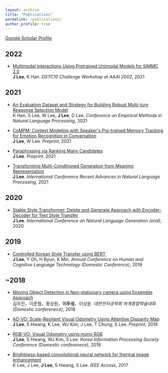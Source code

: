 ```yaml
---
layout: archive
title: "Publications"
permalink: /publications/
author_profile: true
---
```


[Google Scholar Profile](https://scholar.google.co.kr/citations?hl=ko&user=97I4jiEAAAAJ&view_op=list_works&sortby=pubdate)

## 2022
* [Multimodal Interactions Using Pretrained Unimodal Models for SIMMC 2.0](https://arxiv.org/pdf/2112.05328.pdf) <br>
**J Lee**, K Han. *DSTC10 Challenge Workshop at AAAI 2002*, 2021

## 2021
* [An Evaluation Dataset and Strategy for Building Robust Multi-turn Response Selection Model](https://arxiv.org/pdf/2109.04834.pdf) <br>
K Han, S Lee, W Lee, **J Lee**, D Lee. *Conference on Empirical Methods in Natural Language Processing*, 2021    

- [CoMPM: Context Modeling with Speaker's Pre-trained Memory Tracking for Emotion Recognition in Conversation](https://arxiv.org/pdf/2108.11626.pdf) <br>
**J Lee**, W Lee. *Preprint*, 2021

- [Paraphrasing via Ranking Many Candidates](https://arxiv.org/pdf/2107.09274.pdf) <br>
**J Lee**. *Preprint*, 2021

- [Transforming Multi-Conditioned Generation from Meaning Representation](https://arxiv.org/pdf/2101.04257) <br>
**J Lee**. *International Conference Recent Advances in Natural Language Processing*, 2021

## 2020
- [Stable Style Transformer: Delete and Generate Approach with Encoder-Decoder for Text Style Transfer](https://aclanthology.org/2020.inlg-1.25.pdf) <br>
**J Lee**. *International Conference on Natural Language Generation (oral)*, 2020
 
## 2019
- [Controlled Korean Style Transfer using BERT](https://www.koreascience.or.kr/article/CFKO201930060752841.pdf) <br>
**J Lee**, Y Oh, H Byun, K Min. *Annual Conference on Human and Cognitive Language Technology (Domestic Conference)*, 2019

## ~2018
- [Moving Object Detection in Non-stationary camera using Ensemble Approach](https://www.dbpia.co.kr/Journal/articleDetail?nodeId=NODE07515805) <br>
김우진，이준협，황상원，**이주성**，이상윤. *대한전자공학회 하계종합학술대회 (Domestic conferenece)*, 2018

- [AD-VO: Scale-Resilient Visual Odometry Using Attentive Disparity Map](https://arxiv.org/pdf/2001.02090) <br>
**J Lee**, S Hwang, K Lee, WJ Kim, J Lee, T Chung, S Lee. *Preprint*, 2018

- [RGB-VO: Visual Odometry using mono RGB](https://www.koreascience.or.kr/article/CFKO201826259815539.page) <br>
**J Lee**, S Hwang, WJ Kim, S Lee. *Korea Information Processing Society Conference (Domestic conferenece)*, 2018

- [Brightness-based convolutional neural network for thermal image enhancement](https://ieeexplore.ieee.org/stamp/stamp.jsp?tp=&arnumber=8094863) <br>
K Lee, J Lee, **J Lee**, S Hwang, S Lee. *IEEE Access*, 2017
